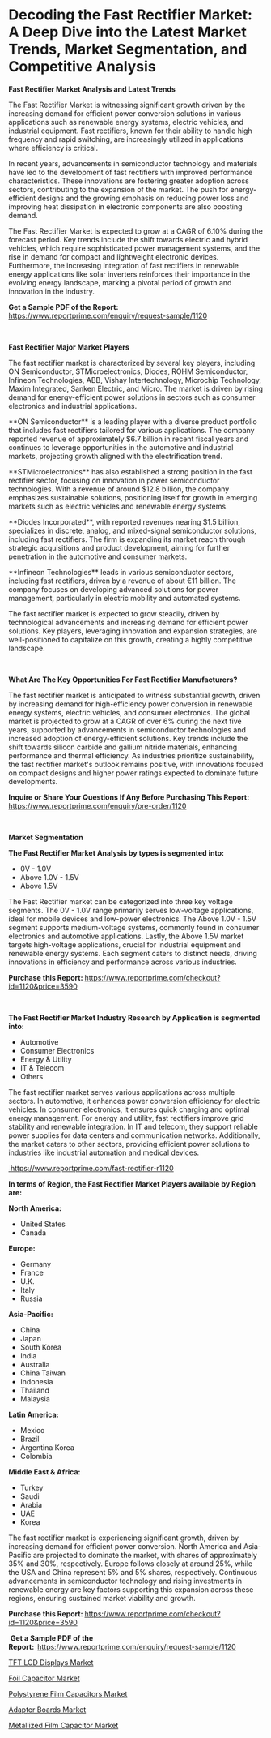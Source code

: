 <p><h1>Decoding the Fast Rectifier Market: A Deep Dive into the Latest Market Trends, Market Segmentation, and Competitive Analysis</h1></p><p><strong>Fast Rectifier Market Analysis and Latest Trends</strong></p>
<p><p>The Fast Rectifier Market is witnessing significant growth driven by the increasing demand for efficient power conversion solutions in various applications such as renewable energy systems, electric vehicles, and industrial equipment. Fast rectifiers, known for their ability to handle high frequency and rapid switching, are increasingly utilized in applications where efficiency is critical. </p><p>In recent years, advancements in semiconductor technology and materials have led to the development of fast rectifiers with improved performance characteristics. These innovations are fostering greater adoption across sectors, contributing to the expansion of the market. The push for energy-efficient designs and the growing emphasis on reducing power loss and improving heat dissipation in electronic components are also boosting demand.</p><p>The Fast Rectifier Market is expected to grow at a CAGR of 6.10% during the forecast period. Key trends include the shift towards electric and hybrid vehicles, which require sophisticated power management systems, and the rise in demand for compact and lightweight electronic devices. Furthermore, the increasing integration of fast rectifiers in renewable energy applications like solar inverters reinforces their importance in the evolving energy landscape, marking a pivotal period of growth and innovation in the industry.</p></p>
<p><strong>Get a Sample PDF of the Report:&nbsp;</strong> <a href="https://www.reportprime.com/enquiry/request-sample/1120?utm_campaign=12&utm_medium=2&utm_source=Github&utm_content=ia&utm_term=18032025&utm_id=fast-rectifier">https://www.reportprime.com/enquiry/request-sample/1120</a></p>
<p>&nbsp;</p>
<p><strong>Fast Rectifier Major Market Players</strong></p>
<p><p>The fast rectifier market is characterized by several key players, including ON Semiconductor, STMicroelectronics, Diodes, ROHM Semiconductor, Infineon Technologies, ABB, Vishay Intertechnology, Microchip Technology, Maxim Integrated, Sanken Electric, and Micro. The market is driven by rising demand for energy-efficient power solutions in sectors such as consumer electronics and industrial applications.</p><p>**ON Semiconductor** is a leading player with a diverse product portfolio that includes fast rectifiers tailored for various applications. The company reported revenue of approximately $6.7 billion in recent fiscal years and continues to leverage opportunities in the automotive and industrial markets, projecting growth aligned with the electrification trend.</p><p>**STMicroelectronics** has also established a strong position in the fast rectifier sector, focusing on innovation in power semiconductor technologies. With a revenue of around $12.8 billion, the company emphasizes sustainable solutions, positioning itself for growth in emerging markets such as electric vehicles and renewable energy systems.</p><p>**Diodes Incorporated**, with reported revenues nearing $1.5 billion, specializes in discrete, analog, and mixed-signal semiconductor solutions, including fast rectifiers. The firm is expanding its market reach through strategic acquisitions and product development, aiming for further penetration in the automotive and consumer markets.</p><p>**Infineon Technologies** leads in various semiconductor sectors, including fast rectifiers, driven by a revenue of about €11 billion. The company focuses on developing advanced solutions for power management, particularly in electric mobility and automated systems.</p><p>The fast rectifier market is expected to grow steadily, driven by technological advancements and increasing demand for efficient power solutions. Key players, leveraging innovation and expansion strategies, are well-positioned to capitalize on this growth, creating a highly competitive landscape.</p></p>
<p>&nbsp;</p>
<p><strong>What Are The Key Opportunities For Fast Rectifier Manufacturers?</strong></p>
<p><p>The fast rectifier market is anticipated to witness substantial growth, driven by increasing demand for high-efficiency power conversion in renewable energy systems, electric vehicles, and consumer electronics. The global market is projected to grow at a CAGR of over 6% during the next five years, supported by advancements in semiconductor technologies and increased adoption of energy-efficient solutions. Key trends include the shift towards silicon carbide and gallium nitride materials, enhancing performance and thermal efficiency. As industries prioritize sustainability, the fast rectifier market's outlook remains positive, with innovations focused on compact designs and higher power ratings expected to dominate future developments.</p></p>
<p><strong>Inquire or Share Your Questions If Any Before Purchasing This Report:</strong> <a href="https://www.reportprime.com/enquiry/pre-order/1120?utm_campaign=12&utm_medium=2&utm_source=Github&utm_content=ia&utm_term=18032025&utm_id=fast-rectifier">https://www.reportprime.com/enquiry/pre-order/1120</a></p>
<p>&nbsp;</p>
<p><strong>Market Segmentation</strong></p>
<p><strong>The Fast Rectifier Market Analysis by types is segmented into:</strong></p>
<p><ul><li>0V - 1.0V</li><li>Above 1.0V - 1.5V</li><li>Above 1.5V</li></ul></p>
<p><p>The Fast Rectifier market can be categorized into three key voltage segments. The 0V - 1.0V range primarily serves low-voltage applications, ideal for mobile devices and low-power electronics. The Above 1.0V - 1.5V segment supports medium-voltage systems, commonly found in consumer electronics and automotive applications. Lastly, the Above 1.5V market targets high-voltage applications, crucial for industrial equipment and renewable energy systems. Each segment caters to distinct needs, driving innovations in efficiency and performance across various industries.</p></p>
<p><strong>Purchase this Report:&nbsp;</strong><a href="https://www.reportprime.com/checkout?id=1120&price=3590&utm_campaign=12&utm_medium=2&utm_source=Github&utm_content=ia&utm_term=18032025&utm_id=fast-rectifier">https://www.reportprime.com/checkout?id=1120&price=3590</a></p>
<p>&nbsp;</p>
<p><strong>The Fast Rectifier Market Industry Research by Application is segmented into:</strong></p>
<p><ul><li>Automotive</li><li>Consumer Electronics</li><li>Energy & Utility</li><li>IT & Telecom</li><li>Others</li></ul></p>
<p><p>The fast rectifier market serves various applications across multiple sectors. In automotive, it enhances power conversion efficiency for electric vehicles. In consumer electronics, it ensures quick charging and optimal energy management. For energy and utility, fast rectifiers improve grid stability and renewable integration. In IT and telecom, they support reliable power supplies for data centers and communication networks. Additionally, the market caters to other sectors, providing efficient power solutions to industries like industrial automation and medical devices.</p></p>
<p><a href="https://www.reportprime.com/fast-rectifier-r1120?utm_campaign=12&utm_medium=2&utm_source=Github&utm_content=ia&utm_term=18032025&utm_id=fast-rectifier">&nbsp;https://www.reportprime.com/fast-rectifier-r1120</a></p>
<p><strong>In terms of Region, the Fast Rectifier Market Players available by Region are:</strong></p>
<p>
    <p> <strong> North America: </strong>
        <ul>
            <li>United States</li>
            <li>Canada</li>
        </ul>
        </p> 
    <p> <strong> Europe: </strong>
        <ul>
            <li>Germany</li>
            <li>France</li>
            <li>U.K.</li>
            <li>Italy</li>
            <li>Russia</li>
        </ul>
        </p> 
    <p> <strong> Asia-Pacific: </strong>
        <ul>
            <li>China</li>
            <li>Japan</li>
            <li>South Korea</li>
            <li>India</li>
            <li>Australia</li>
            <li>China Taiwan</li>
            <li>Indonesia</li>
            <li>Thailand</li>
            <li>Malaysia</li>
        </ul>
        </p> 
    <p> <strong> Latin America: </strong>
        <ul>
            <li>Mexico</li>
            <li>Brazil</li>
            <li>Argentina Korea</li>
            <li>Colombia</li>
        </ul>
        </p> 
    <p> <strong> Middle East & Africa: </strong>
        <ul>
            <li>Turkey</li>
            <li>Saudi</li>
            <li>Arabia</li>
            <li>UAE</li>
            <li>Korea</li>
        </ul>
    </p>
    </p>
<p><p>The fast rectifier market is experiencing significant growth, driven by increasing demand for efficient power conversion. North America and Asia-Pacific are projected to dominate the market, with shares of approximately 35% and 30%, respectively. Europe follows closely at around 25%, while the USA and China represent 5% and 5% shares, respectively. Continuous advancements in semiconductor technology and rising investments in renewable energy are key factors supporting this expansion across these regions, ensuring sustained market viability and growth.</p></p>
<p><strong>Purchase this Report: </strong><a href="https://www.reportprime.com/checkout?id=1120&price=3590&utm_campaign=12&utm_medium=2&utm_source=Github&utm_content=ia&utm_term=18032025&utm_id=fast-rectifier">https://www.reportprime.com/checkout?id=1120&price=3590</a></p>
<p>&nbsp;<strong>Get a Sample PDF of the Report:&nbsp;&nbsp;</strong><a href="https://www.reportprime.com/enquiry/request-sample/1120?utm_campaign=12&utm_medium=2&utm_source=Github&utm_content=ia&utm_term=18032025&utm_id=fast-rectifier">https://www.reportprime.com/enquiry/request-sample/1120</a></p>
<p><strong></strong></p>
<p><p><a href="https://github.com/naomaroaoonv/Market-Research-Report-List-1/blob/main/tft-lcd-displays-market.md?utm_campaign=12&utm_medium=2&utm_source=Github&utm_content=ia&utm_term=18032025&utm_id=fast-rectifier">TFT LCD Displays Market</a></p><p><a href="https://github.com/prantoblouin/Market-Research-Report-List-1/blob/main/foil-capacitor-market.md?utm_campaign=12&utm_medium=2&utm_source=Github&utm_content=ia&utm_term=18032025&utm_id=fast-rectifier">Foil Capacitor Market</a></p><p><a href="https://github.com/zoccohaniech/Market-Research-Report-List-1/blob/main/polystyrene-film-capacitors-market.md?utm_campaign=12&utm_medium=2&utm_source=Github&utm_content=ia&utm_term=18032025&utm_id=fast-rectifier">Polystyrene Film Capacitors Market</a></p><p><a href="https://github.com/guyotkiferhi/Market-Research-Report-List-1/blob/main/adapter-boards-market.md?utm_campaign=12&utm_medium=2&utm_source=Github&utm_content=ia&utm_term=18032025&utm_id=fast-rectifier">Adapter Boards Market</a></p><p><a href="https://github.com/iyachikareva/Market-Research-Report-List-1/blob/main/metallized-film-capacitor-market.md?utm_campaign=12&utm_medium=2&utm_source=Github&utm_content=ia&utm_term=18032025&utm_id=fast-rectifier">Metallized Film Capacitor Market</a></p></p>